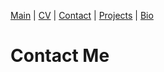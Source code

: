 [Main](index.html) | [CV](CV.html) | [Contact](contact.html) | [Projects](projects.html) | [Bio](bio.html)
# Contact Me

